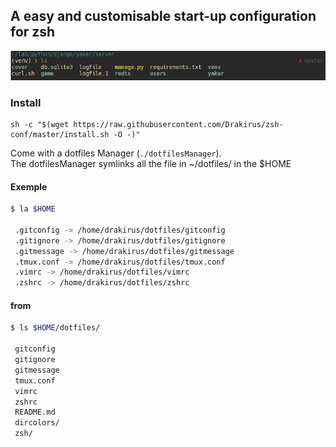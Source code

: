 ## A easy and customisable start-up configuration for zsh

![Screen](https://raw.githubusercontent.com/Drakirus/zsh-conf/master/capture.png)

### Install
```
sh -c "$(wget https://raw.githubusercontent.com/Drakirus/zsh-conf/master/install.sh -O -)"
```

Come with a dotfiles Manager (`./dotfilesManager`).  
The dotfilesManager symlinks all the file in ~/dotfiles/ in the $HOME

#### Exemple  
``` bash
$ la $HOME

 .gitconfig -> /home/drakirus/dotfiles/gitconfig
 .gitignore -> /home/drakirus/dotfiles/gitignore
 .gitmessage -> /home/drakirus/dotfiles/gitmessage
 .tmux.conf -> /home/drakirus/dotfiles/tmux.conf
 .vimrc -> /home/drakirus/dotfiles/vimrc
 .zshrc -> /home/drakirus/dotfiles/zshrc
```

#### from

``` bash
$ ls $HOME/dotfiles/

 gitconfig
 gitignore
 gitmessage
 tmux.conf
 vimrc
 zshrc
 README.md
 dircolors/
 zsh/
```
